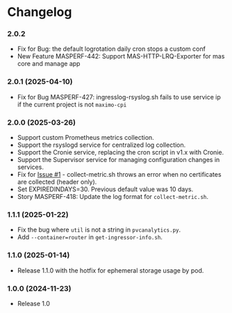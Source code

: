 # Changelog

### 2.0.2 
- Fix for Bug: the default logrotation daily cron stops a custom conf
- New Feature MASPERF-442: Support MAS-HTTP-LRQ-Exporter for mas core and manage app

### 2.0.1 (2025-04-10)
- Fix for Bug MASPERF-427: ingresslog-rsyslog.sh fails to use service ip if the current project is not `maximo-cpi` 

### 2.0.0 (2025-03-26)
-  Support custom Prometheus metrics collection.
-  Support the rsyslogd service for centralized log collection.
-  Support the Cronie service, replacing the cron script in v1.x with Cronie.
-  Support the Supervisor service for managing configuration changes in services.
-  Fix for [Issue #1](https://github.com/ibm-mas/mcpi/issues/1) - collect-metric.sh throws an error when no certificates are collected (header only). 
-  Set EXPIREDINDAYS=30. Previous default value was 10 days.
-  Story MASPERF-418: Update the log format for `collect-metric.sh`.

### 1.1.1 (2025-01-22)

-  Fix the bug where `util` is not a string in `pvcanalytics.py`.
-  Add `--container=router` in `get-ingressor-info.sh`.

### 1.1.0 (2025-01-14)

-  Release 1.1.0 with the hotfix for ephemeral storage usage by pod.

### 1.0.0 (2024-11-23)

- Release 1.0
